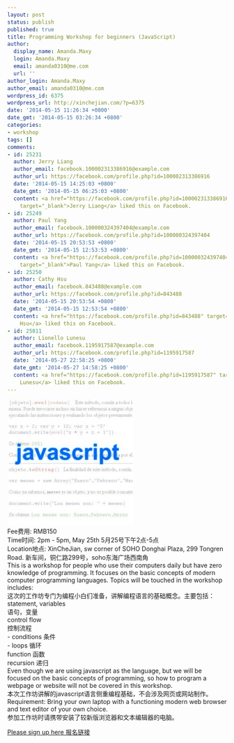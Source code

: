 ```yaml
---
layout: post
status: publish
published: true
title: Programming Workshop for beginners (JavaScript)
author:
  display_name: Amanda.Maxy
  login: Amanda.Maxy
  email: amanda0310@me.com
  url: ''
author_login: Amanda.Maxy
author_email: amanda0310@me.com
wordpress_id: 6375
wordpress_url: http://xinchejian.com/?p=6375
date: '2014-05-15 11:26:34 +0800'
date_gmt: '2014-05-15 03:26:34 +0800'
categories:
- workshop
tags: []
comments:
- id: 25231
  author: Jerry Liang
  author_email: facebook.100002313386916@example.com
  author_url: https://facebook.com/profile.php?id=100002313386916
  date: '2014-05-15 14:25:03 +0800'
  date_gmt: '2014-05-15 06:25:03 +0800'
  content: <a href="https://facebook.com/profile.php?id=100002313386916"
    target="_blank">Jerry Liang</a> liked this on Facebook.
- id: 25249
  author: Paul Yang
  author_email: facebook.100000324397404@example.com
  author_url: https://facebook.com/profile.php?id=100000324397404
  date: '2014-05-15 20:53:53 +0800'
  date_gmt: '2014-05-15 12:53:53 +0800'
  content: <a href="https://facebook.com/profile.php?id=100000324397404"
    target="_blank">Paul Yang</a> liked this on Facebook.
- id: 25250
  author: Cathy Hsu
  author_email: facebook.843488@example.com
  author_url: https://facebook.com/profile.php?id=843488
  date: '2014-05-15 20:53:54 +0800'
  date_gmt: '2014-05-15 12:53:54 +0800'
  content: <a href="https://facebook.com/profile.php?id=843488" target="_blank">Cathy
    Hsu</a> liked this on Facebook.
- id: 25811
  author: Lionello Lunesu
  author_email: facebook.1195917587@example.com
  author_url: https://facebook.com/profile.php?id=1195917587
  date: '2014-05-27 22:58:25 +0800'
  date_gmt: '2014-05-27 14:58:25 +0800'
  content: <a href="https://facebook.com/profile.php?id=1195917587" target="_blank">Lionello
    Lunesu</a> liked this on Facebook.
---
```

<p><a href="/uploads/2014/05/javascript.jpg"><img src="/uploads/2014/05/javascript-290x290.jpg" alt="javascript" width="290" height="290" class="aligncenter size-thumbnail wp-image-6374" /></a><br />
Fee费用: RMB150<br />
Time时间: 2pm - 5pm, May 25th 5月25号下午2点-5点<br />
Location地点: XinCheJian, sw corner of SOHO Donghai Plaza, 299 Tongren Road. 新车间，铜仁路299号，soho东海广场西南角<br />
This is a workshop for people who use their computers daily but have zero knowledge of programming. It focuses on the basic concepts of modern computer programming languages. Topics will be touched in the workshop includes:<br />
这次的工作坊专门为编程小白们准备，讲解编程语言的基础概念。主要包括：<br />
statement, variables<br />
语句，变量<br />
control flow<br />
控制流程<br />
  - conditions 条件<br />
  - loops 循环<br />
function 函数<br />
recursion 递归<br />
Even though we are using javascript as the language, but we will be focused on the basic concepts of programming, so how to program a webpage or website will not be covered in this workshop.<br />
本次工作坊讲解的javascript语言侧重编程基础，不会涉及网页或网站制作。<br />
Requirement: Bring your own laptop with a functioning modern web browser and text editor of your own choice.<br />
参加工作坊时请携带安装了较新版浏览器和文本编辑器的电脑。</p>
<p><a href="http://xinchejian.com/event2/upcoming-workshop/?ee=222">Please sign up here 报名链接</a></p>
